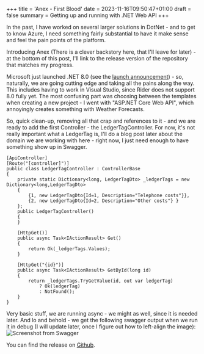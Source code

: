 +++
title = 'Anex - First Blood'
date = 2023-11-16T09:50:47+01:00
draft = false
summary = Getting up and running with .NET Web API
+++

In the past, I have worked on several larger solutions in DotNet - and to get to know Azure, I need something fairly substantial to have it make sense and feel the pain points of the platform.

Introducing Anex (There is a clever backstory here, that I'll leave for later) - at the bottom of this post, I'll link to the release version of the repository that matches my progress.

Microsoft just launched .NET 8.0 (see the [launch announcement](https://devblogs.microsoft.com/dotnet/announcing-dotnet-8/)) - so, naturally, we are going cutting edge and taking all the pains along the way. This includes having to work in Visual Studio, since Rider does not support 8.0 fully yet. The most confusing part was choosing between the templates when creating a new project - I went with "ASP.NET Core Web API", which annoyingly creates something with Weather Forecasts.

So, quick clean-up, removing all that crap and references to it - and we are ready to add the first Controller - the LedgerTagController. For now, it's not really important what a LedgerTag is, I'll do a blog post later about the domain we are working with here - right now, I just need enough to have something show up in Swagger.

    [ApiController]
    [Route("[controller]")]
    public class LedgerTagController : ControllerBase
    {
        private static Dictionary<long, LedgerTagDto> _ledgerTags = new Dictionary<long,LedgerTagDto>
        {
            {1, new LedgerTagDto{Id=1, Description="Telephone costs"}},
            {2, new LedgerTagDto{Id=2, Description="Other costs"} }
        };
        public LedgerTagController()
        {
        }

        [HttpGet()]
        public async Task<IActionResult> Get()
        {
            return Ok(_ledgerTags.Values);
        }

        [HttpGet("{id}")]
        public async Task<IActionResult> GetById(long id)
        {
            return _ledgerTags.TryGetValue(id, out var ledgerTag) 
                ? Ok(ledgerTag) 
                : NotFound();
        }
    }

Very basic stuff, we are running async - we might as well, since it is needed later. And lo and behold - we get the following swagger output when we run it in debug (I will update later, once I figure out how to left-align the image): 
![Screenshot from Swagger](/images/2023/Swagger-screenshot.png)

You can find the release on [Github](https://github.com/goblinhero/Anex/releases/tag/v1).